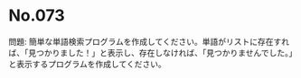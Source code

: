 # No.073

問題: 簡単な単語検索プログラムを作成してください。単語がリストに存在すれば、「見つかりました！」と表示し、存在しなければ、「見つかりませんでした。」と表示するプログラムを作成してください。
